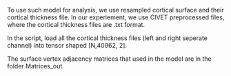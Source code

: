 

To use such model for analysis, we use resampled cortical surface and their cortical thickness file. In our experiement, we use CIVET preprocessed files, where the cortical thickness files are .txt format.

In the script, load all the cortical thickness files (left and right seperate channel) into tensor shaped [N,40962, 2].

The surface vertex adjacency matrices that used in the model are in the folder Matrices_out.




